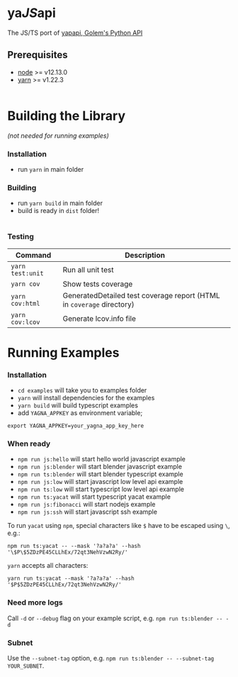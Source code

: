 
# ya*JS*api

The JS/TS port of [yapapi, Golem's Python API](https://github.com/golemfactory/yapapi)

## Prerequisites

- [node](https://nodejs.org/en/) >= v12.13.0
- [yarn](https://classic.yarnpkg.com/en/docs/install/) >= v1.22.3
<br/><br/>

# Building the Library
_(not needed for running examples)_
### Installation
- run `yarn` in main folder

### Building
- run `yarn build` in main folder
- build is ready in `dist` folder!
<br/><br/>

### Testing
| Command | Description |
| --- | --- |
| `yarn test:unit` | Run all unit test
|`yarn cov` | Show tests coverage
| `yarn cov:html` | GeneratedDetailed test coverage report (HTML in `coverage` directory)
| `yarn cov:lcov` | Generate lcov.info file

# Running Examples
### Installation
- `cd examples`         will take you to examples folder
- `yarn`                will install dependencies for the examples
- `yarn build`          will build typescript examples
- add `YAGNA_APPKEY` as environment variable; 
```
export YAGNA_APPKEY=your_yagna_app_key_here
```

### When ready
- `npm run js:hello`        will start hello world javascript example
- `npm run js:blender`      will start blender javascript example
- `npm run ts:blender`      will start blender typescript example
- `npm run js:low`          will start javascript low level api example
- `npm run ts:low`          will start typescript low level api example
- `npm run ts:yacat`        will start typescript yacat example
- `npm run js:fibonacci`    will start nodejs example
- `npm run js:ssh`          will start javascript ssh example

To run `yacat` using `npm`, special characters like `$` have to be escaped using `\`, e.g.:
```
npm run ts:yacat -- --mask '?a?a?a' --hash '\$P\$5ZDzPE45CLLhEx/72qt3NehVzwN2Ry/'
```
 
`yarn` accepts all characters:
```
yarn run ts:yacat --mask '?a?a?a' --hash '$P$5ZDzPE45CLLhEx/72qt3NehVzwN2Ry/'
```

### Need more logs
Call `-d` or `--debug` flag on your example script, e.g. `npm run ts:blender -- -d`

### Subnet
Use the `--subnet-tag` option, e.g. `npm run ts:blender -- --subnet-tag YOUR_SUBNET`.
